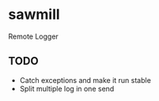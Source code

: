 # sawmill
Remote Logger

## TODO

- Catch exceptions and make it run stable
- Split multiple log in one send